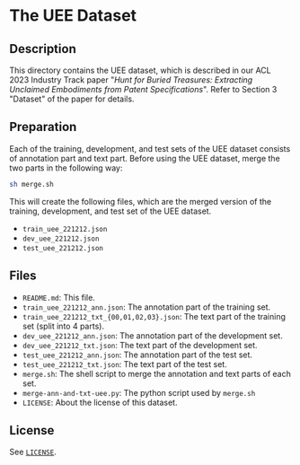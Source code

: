 # The UEE Dataset

## Description

This directory contains the UEE dataset, which is described in our ACL 2023 Industry Track paper
"*Hunt for Buried Treasures: Extracting Unclaimed Embodiments from Patent Specifications*".
Refer to Section 3 "Dataset" of the paper for details.

## Preparation

Each of the training, development, and test sets of the UEE dataset
consists of annotation part and text part.
Before using the UEE dataset, merge the two parts in the following way:

```sh
sh merge.sh
```

This will create the following files, which are the merged version
of the training, development, and test set of the UEE dataset.

- `train_uee_221212.json`
- `dev_uee_221212.json`
- `test_uee_221212.json`

## Files

- `README.md`: This file.
- `train_uee_221212_ann.json`: The annotation part of the training set.
- `train_uee_221212_txt_{00,01,02,03}.json`: The text part of the training set (split into 4 parts). 
- `dev_uee_221212_ann.json`: The annotation part of the development set.
- `dev_uee_221212_txt.json`: The text part of the development set.
- `test_uee_221212_ann.json`: The annotation part of the test set.
- `test_uee_221212_txt.json`: The text part of the test set.
- `merge.sh`: The shell script to merge the annotation and text parts of each set.
- `merge-ann-and-txt-uee.py`: The python script used by `merge.sh`
- `LICENSE`: About the license of this dataset.

## License

See [`LICENSE`](LICENSE).
